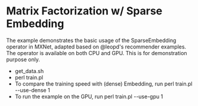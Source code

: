 <!--- Licensed to the Apache Software Foundation (ASF) under one -->
<!--- or more contributor license agreements.  See the NOTICE file -->
<!--- distributed with this work for additional information -->
<!--- regarding copyright ownership.  The ASF licenses this file -->
<!--- to you under the Apache License, Version 2.0 (the -->
<!--- "License"); you may not use this file except in compliance -->
<!--- with the License.  You may obtain a copy of the License at -->

<!---   http://www.apache.org/licenses/LICENSE-2.0 -->

<!--- Unless required by applicable law or agreed to in writing, -->
<!--- software distributed under the License is distributed on an -->
<!--- "AS IS" BASIS, WITHOUT WARRANTIES OR CONDITIONS OF ANY -->
<!--- KIND, either express or implied.  See the License for the -->
<!--- specific language governing permissions and limitations -->
<!--- under the License. -->

Matrix Factorization w/ Sparse Embedding
===========
The example demonstrates the basic usage of the SparseEmbedding operator in MXNet, adapted based on @leopd's recommender examples.
The operator is available on both CPU and GPU. This is for demonstration purpose only.

- get_data.sh
- perl train.pl
- To compare the training speed with (dense) Embedding, run perl train.pl --use-dense 1
- To run the example on the GPU, run perl train.pl --use-gpu 1
